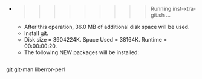 * >>>>>>>>> Running inst-xtra-git.sh ...
  * After this operation, 36.0 MB of additional disk space will be used.
  * Install git.
  * Disk size = 3904224K. Space Used = 38164K. Runtime = 00:00:00:20.
  * The following NEW packages will be installed:
  ```bash
git git-man liberror-perl
  ```
